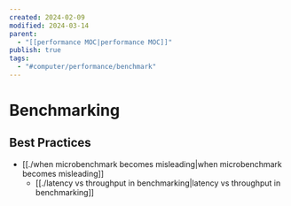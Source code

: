 ```yaml
---
created: 2024-02-09
modified: 2024-03-14
parent:
  - "[[performance MOC|performance MOC]]"
publish: true
tags:
  - "#computer/performance/benchmark"
---
```


# Benchmarking
## Best Practices
- [[./when microbenchmark becomes misleading|when microbenchmark becomes misleading]]
  - [[./latency vs throughput in benchmarking|latency vs throughput in benchmarking]]